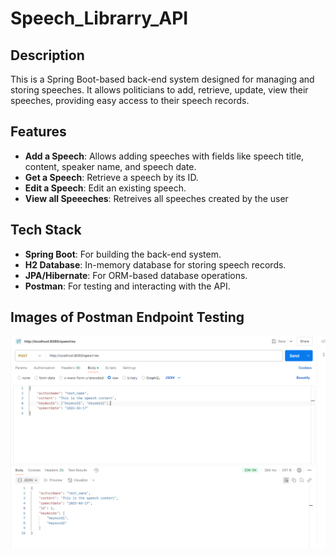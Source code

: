 # Speech_Librarry_API

## Description
This is a Spring Boot-based back-end system designed for managing and storing speeches. It allows politicians to add, retrieve, update, view their speeches, providing easy access to their speech records.

## Features
- **Add a Speech**: Allows adding speeches with fields like speech title, content, speaker name, and speech date.
- **Get a Speech**: Retrieve a speech by its ID.
- **Edit a Speech**: Edit an existing speech.
- **View all Speeeches**: Retreives all speeches created by the user

## Tech Stack
- **Spring Boot**: For building the back-end system.
- **H2 Database**: In-memory database for storing speech records.
- **JPA/Hibernate**: For ORM-based database operations.
- **Postman**: For testing and interacting with the API.

## Images of Postman Endpoint Testing
![Add Speech Endpoint](add_speech.png)
